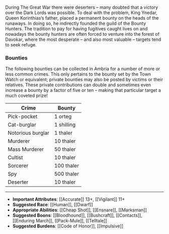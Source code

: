 During The Great War there were deserters – many doubted that a victory over the Dark Lords was possible. To deal with the problem, King Ynedar, Queen Korinthias’s father, placed a permanent bounty on the heads of the runaways. In doing so, he indirectly founded the guild of the Bounty Hunters. The tradition to pay for having fugitives caught lives on and nowadays the bounty hunters are often forced to venture into the forest of Davokar, where the most desperate – and also most valuable – targets tend to seek refuge.

### Bounties
The following bounties can be collected in Ambria for a number of more or less common crimes. This only pertains to the bounty set by the Town Watch or equivalent; private bounties may also be posted by victims or their relatives. These private contributions can double and sometimes even increase a bounty by a factor of five or ten – making that particular target a much coveted prize!


| Crime             | Bounty     |
| ----------------- | ---------- |
| Pick-pocket       | 1 orteg    |
| Cat-burglar       | 1 shilling |
| Notorious burglar | 1 thaler   |
| Murderer          | 10 thaler  |
| Mass Murderer     | 50 thaler  |
| Cultist           | 10 thaler  |
| Sorcerer          | 100 thaler |
| Spy               | 500 thaler |
| Deserter          | 10 thaler  |


---
- **Important Attributes**: [[Accurate]] 13+, [[Vigilant]] 11+
- **Suggested Race**: [[Human]], [[Dwarf]]
- **Appropriate Abilities**: [[Cheap Shot]], [[Ensnare]], [[Marksman]]
- **Suggested Boons**: [[Bloodhound]], [[Bushcraft]], [[Contacts]], [[Enduring March]], [[Pack-Mule]], [[Telltale]]
- **Suggested Burdens**: [[Code of Honor]], [[Impulsive]]